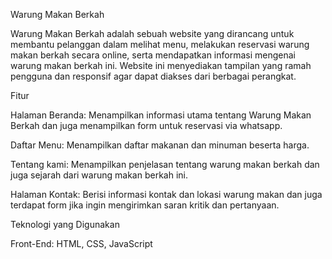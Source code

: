 Warung Makan Berkah

Warung Makan Berkah adalah sebuah website yang dirancang untuk membantu pelanggan dalam melihat menu, melakukan reservasi warung makan berkah secara online, serta mendapatkan informasi mengenai warung makan berkah ini. Website ini menyediakan tampilan yang ramah pengguna dan responsif agar dapat diakses dari berbagai perangkat.

Fitur

Halaman Beranda: Menampilkan informasi utama tentang Warung Makan Berkah dan juga menampilkan form untuk reservasi via whatsapp.

Daftar Menu: Menampilkan daftar makanan dan minuman beserta harga.

Tentang kami: Menampilkan penjelasan tentang warung makan berkah dan juga sejarah dari warung makan berkah ini.

Halaman Kontak: Berisi informasi kontak dan lokasi warung makan dan juga terdapat form jika ingin mengirimkan saran kritik dan pertanyaan.

Teknologi yang Digunakan

Front-End: HTML, CSS, JavaScript
